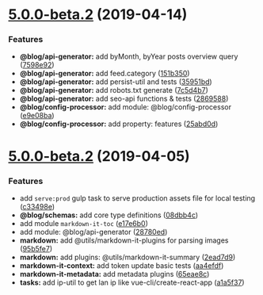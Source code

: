 # [5.0.0-beta.2](https://github.com/aquariuslt/blog/compare/v0.1.0...v5.0.0-beta.2) (2019-04-14)



### Features

* **@blog/api-generator:** add byMonth, byYear posts overview query ([7598e92](https://github.com/aquariuslt/blog/commit/7598e92))
* **@blog/api-generator:** add feed.category ([151b350](https://github.com/aquariuslt/blog/commit/151b350))
* **@blog/api-generator:** add persist-util and tests ([35951bd](https://github.com/aquariuslt/blog/commit/35951bd))
* **@blog/api-generator:** add robots.txt generate ([7c5d4b7](https://github.com/aquariuslt/blog/commit/7c5d4b7))
* **@blog/api-generator:** add seo-api functions & tests ([2869588](https://github.com/aquariuslt/blog/commit/2869588))
* **@blog/config-processor:** add module: @blog/config-processor ([e9e08ba](https://github.com/aquariuslt/blog/commit/e9e08ba))
* **@blog/config-processor:** add property: features ([25abd0d](https://github.com/aquariuslt/blog/commit/25abd0d))



# [5.0.0-beta.2](https://github.com/aquariuslt/blog/compare/c33498e...v5.0.0-beta.2) (2019-04-05)


### Features

* add `serve:prod` gulp task to serve production assets file for local testing ([c33498e](https://github.com/aquariuslt/blog/commit/c33498e))
* **@blog/schemas:** add core type definitions ([08dbb4c](https://github.com/aquariuslt/blog/commit/08dbb4c))
* add module `markdown-it-toc` ([e17e6b0](https://github.com/aquariuslt/blog/commit/e17e6b0))
* add module: @blog/api-generator ([28780ed](https://github.com/aquariuslt/blog/commit/28780ed))
* **markdown:** add @utils/markdown-it-plugins for parsing images ([95b5fe7](https://github.com/aquariuslt/blog/commit/95b5fe7))
* **markdown:** add plugins: @utils/markdown-it-summary ([2ead7d9](https://github.com/aquariuslt/blog/commit/2ead7d9))
* **markdown-it-context:** add token update basic tests ([aa4efdf](https://github.com/aquariuslt/blog/commit/aa4efdf))
* **markdown-it-metadata:** add metadata plugins ([65eae8c](https://github.com/aquariuslt/blog/commit/65eae8c))
* **tasks:** add ip-util to get lan ip like vue-cli/create-react-app ([a1a5f37](https://github.com/aquariuslt/blog/commit/a1a5f37))



